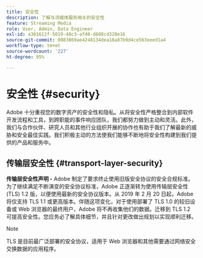 ```yaml
---
title: 安全性
description: 了解与流媒体服务相关的安全性
feature: Streaming Media
role: User, Admin, Data Engineer
exl-id: a301612f-5019-40c3-af40-d608cd320e16
source-git-commit: 0083869ae4248134dea18a87b9d4ce563eeed1a4
workflow-type: tm+mt
source-wordcount: '227'
ht-degree: 95%

---
```


# 安全性 {#security}

Adobe 十分重视您的数字资产的安全性和隐私。从将安全性严格整合到内部软件开发流程和工具，到跨职能的事件响应团队，我们都努力做到主动和灵活。此外，我们与合作伙伴、研究人员和其他行业组织开展的协作也有助于我们了解最新的威胁和安全最佳实践。我们积极主动的方法使我们能够不断地将安全性构建到我们提供的产品和服务中。


## 传输层安全性 {#transport-layer-security}

**传输层安全性声明 -** Adobe 制定了要求终止使用旧版安全协议的安全合规标准。为了继续满足不断演变的安全协议标准，Adobe 正逐渐转为使用传输层安全性 (TLS) 1.2 版，以便使用最新的安全协议版本。从 2019 年 2 月 20 日起，Adobe 将仅支持 TLS 1.1 或更高版本。伴随这项变化，对于使用部署了 TLS 1.0 的较旧设备或 Web 浏览器的最终用户，Adobe 将不再收集他们的数据。迁移到 TLS 1.2 可提高安全性。您应务必了解具体细节，并且针对更改做出规划以实现顺利迁移。

>[!NOTE]
>
>TLS 是目前最广泛部署的安全协议，适用于 Web 浏览器和其他需要通过网络安全交换数据的应用程序。

